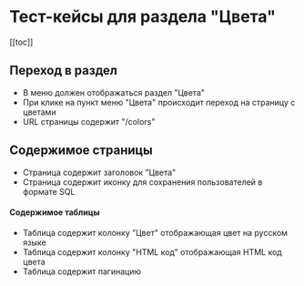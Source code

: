 # Тест-кейсы для раздела "Цвета"

[[toc]]

## Переход в раздел

- В меню должен отображаться раздел "Цвета"
- При клике на пункт меню "Цвета" происходит переход на страницу с цветами
- URL страницы содержит "/colors"

## Содержимое страницы

- Страница содержит заголовок "Цвета"
- Страница содержит иконку для сохранения пользователей в формате SQL

#### Содержимое таблицы

- Таблица содержит колонку "Цвет" отображающая цвет на русском языке
- Таблица содержит колонку "HTML код" отображающая HTML код цвета
- Таблица содержит пагинацию

